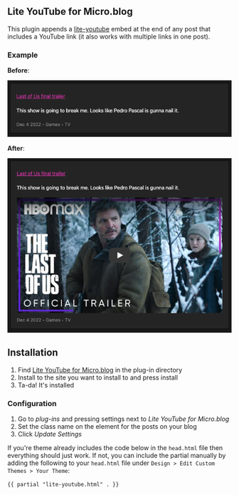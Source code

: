 ## Lite YouTube for Micro.blog

This plugin appends a [lite-youtube](https://github.com/paulirish/lite-youtube-embed) embed at the end of any post that includes a YouTube link (it also works with multiple links in one post).

### Example

**Before**:

![before](before.png)

**After**:

![after](after.png)

## Installation

1. Find [Lite YouTube for Micro.blog](https://micro.blog/account/plugins/view/83) in the plug-in directory
2. Install to the site you want to install to and press install
3. Ta-da! It's installed

### Configuration

1. Go to _plug-ins_ and pressing settings next to _Lite YouTube for Micro.blog_
2. Set the class name on the element for the posts on your blog
3. Click _Update Settings_

If you're theme already includes the code below in the `head.html` file then everything should just work. If not, you can include the partial manually by adding the following to your `head.html` file under `Design > Edit Custom Themes > Your Theme`:

```
{{ partial "lite-youtube.html" . }}
```